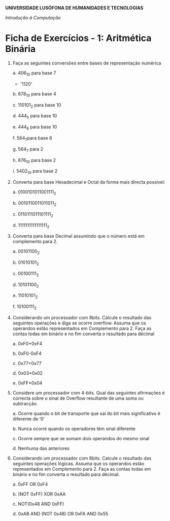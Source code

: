 **UNIVERSIDADE LUSÓFONA DE HUMANIDADES E TECNOLOGIAS**

*Introdução à Computação*

# Ficha de Exercícios - 1: Aritmética Binária


1. Faça as seguintes conversões entre bases de representação numérica

   a. 406<sub>10</sub> para base 7
   	-   '1120'
   
   b. 678<sub>10</sub>  para base 4
   
   c. 110101<sub>2</sub>  para base 10
   
   d. 444<sub>5</sub> para base 10
   
   e. 444<sub>6</sub> para base 10
   
   f. 564<sub>7</sub>para base 8
   
   g. 564<sub>7</sub> para 2
   
   h. 876<sub>10</sub>  para base 2
   
   i. 5402<sub>10</sub>  para base 2 

2. Converta para base Hexadecimal e Octal da forma mais directa possível:

   a. 0100101011001111<sub>2</sub>
   
   b. 0010110011011011<sub>2</sub>
   
   c. 0110111011101111<sub>2</sub>
   
   d. 1111111111111111<sub>2</sub>

3. Converta para base Decimal assumindo que o número está em complemento para 2.

   a. 00101100<sub>2</sub> 
   
   b. 01010101<sub>2</sub>
   
   c. 00100111<sub>2</sub>
   
   d. 10101100<sub>2</sub>
   
   e. 11010101<sub>2</sub>
   
   f. 10100111<sub>2</sub>

4. Considerando um processador com 8bits. Calcule o resultado das seguintes operações e diga se ocorre overflow. Assuma que os operandos estão representados em Complemento para 2. Faça as contas todas em binário e no fim converta o resultado para décimal

   a. 0xF0+0xF4
   
   b. 0xF0-0xF4
   
   c. 0x77+0x77
   
   d. 0x03×0x02
   
   e. 0xFF×0x04

5. Considere um processador com 4-bits. Qual das seguintes afirmações é correcta sobre o sinal de Overflow resultante de uma soma ou subtracção.

   a. Ocorre quando o bit de transporte que sai do bit mais significativo é diferente de ‘0’
   
   b. Nunca ocorre quando os operadores têm sinal diferente
   
   c. Ocorre sempre que se somam dois operandos do mesmo sinal
   
   d. Nenhuma das anteriores


6. Considerando um processador com 8bits. Calcule o resultado das seguintes operações lógicas. Assuma que os operandos estão representados em Complemento para 2. Faça as contas todas em binário e no fim converta o resultado para décimal.

   a. 0xFF OR 0xF4
   
   b. (NOT 0xFF) XOR 0xAA
   
   c. NOT(0x48 AND 0xFF)
   
   d. 0xAB AND (NOT 0x48) OR 0xFA AND 0x55
